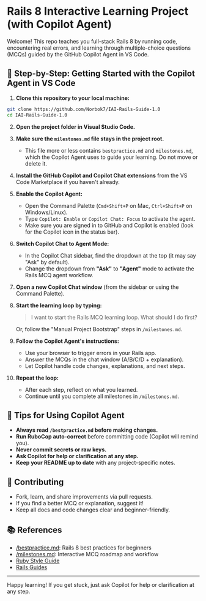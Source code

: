# Rails 8 Interactive Learning Project (with Copilot Agent)

Welcome! This repo teaches you full-stack Rails 8 by running code, encountering real errors, and learning through multiple-choice questions (MCQs) guided by the GitHub Copilot Agent in VS Code.

## 🚦 Step-by-Step: Getting Started with the Copilot Agent in VS Code

1. **Clone this repository to your local machine:**

```bash
git clone https://github.com/Norbok7/IAI-Rails-Guide-1.0
cd IAI-Rails-Guide-1.0
```   
2. **Open the project folder in Visual Studio Code.**

3. **Make sure the `milestones.md` file stays in the project root.**
   - This file more or less contains `bestpractice.md` and `milestones.md`, which the Copilot Agent uses to guide your learning. Do not move or delete it.
4. **Install the GitHub Copilot and Copilot Chat extensions** from the VS Code Marketplace if you haven't already.
5. **Enable the Copilot Agent:**
   - Open the Command Palette (`Cmd+Shift+P` on Mac, `Ctrl+Shift+P` on Windows/Linux).
   - Type `Copilot: Enable` or `Copilot Chat: Focus` to activate the agent.
   - Make sure you are signed in to GitHub and Copilot is enabled (look for the Copilot icon in the status bar).
6. **Switch Copilot Chat to Agent Mode:**
   - In the Copilot Chat sidebar, find the dropdown at the top (it may say "Ask" by default).
   - Change the dropdown from **"Ask"** to **"Agent"** mode to activate the Rails MCQ agent workflow.
7. **Open a new Copilot Chat window** (from the sidebar or using the Command Palette).
8. **Start the learning loop by typing:**

   > I want to start the Rails MCQ learning loop. What should I do first?

   Or, follow the "Manual Project Bootstrap" steps in `/milestones.md`.

9. **Follow the Copilot Agent's instructions:**
   - Use your browser to trigger errors in your Rails app.
   - Answer the MCQs in the chat window (A/B/C/D + explanation).
   - Let Copilot handle code changes, explanations, and next steps.

10. **Repeat the loop:**
    - After each step, reflect on what you learned.
    - Continue until you complete all milestones in `/milestones.md`.

## 📝 Tips for Using Copilot Agent

- **Always read `/bestpractice.md` before making changes.**
- **Run RuboCop auto-correct** before committing code (Copilot will remind you).
- **Never commit secrets or raw keys.**
- **Ask Copilot for help or clarification at any step.**
- **Keep your README up to date** with any project-specific notes.

## 🤝 Contributing

- Fork, learn, and share improvements via pull requests.
- If you find a better MCQ or explanation, suggest it!
- Keep all docs and code changes clear and beginner-friendly.

## 📚 References

- [/bestpractice.md](./bestpractice.md): Rails 8 best practices for beginners
- [/milestones.md](./milestones.md): Interactive MCQ roadmap and workflow
- [Ruby Style Guide](https://rubystyle.guide/)
- [Rails Guides](https://guides.rubyonrails.org/)

---

Happy learning! If you get stuck, just ask Copilot for help or clarification at any step.
